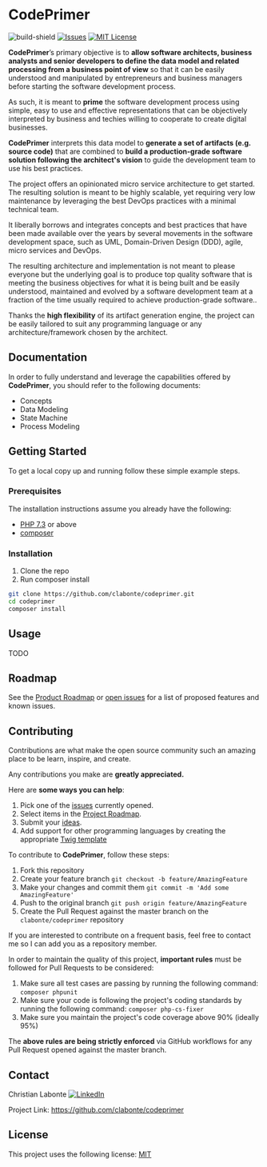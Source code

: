 # CodePrimer
![build-shield]
[![Issues][issues-shield]][issues-url]
[![MIT License][license-shield]][license-url]

**CodePrimer**’s primary objective is to **allow software architects, business analysts and senior developers to define the data model and related processing from a business point of view** so that it can be easily understood and manipulated by entrepreneurs and business managers before starting the software development process. 

As such, it is meant to **prime** the software development process using simple, easy to use and effective representations that can be objectively interpreted by business and techies willing to cooperate to create digital businesses.

**CodePrimer** interprets this data model to **generate a set of artifacts (e.g. source code)** that are combined to **build a production-grade software solution following the architect's vision** to guide the development team to use his best practices.
 
The project offers an opinionated micro service architecture to get started. The resulting solution is meant to be highly scalable, yet requiring very low maintenance by leveraging the best DevOps practices with a minimal technical team.

It liberally borrows and integrates concepts and best practices that have been made available over the years by several movements in the software development space, such as UML, Domain-Driven Design (DDD), agile, micro services and DevOps. 

The resulting architecture and implementation is not meant to please everyone but the underlying goal is to produce top quality software that is meeting the business objectives for what it is being built and be easily understood, maintained and evolved by a software development team at a fraction of the time usually required to achieve production-grade software.. 

Thanks the **high flexibility** of its artifact generation engine, the project can be easily tailored to suit any programming language or any architecture/framework chosen by the architect. 

## Documentation
In order to fully understand and leverage the capabilities offered by **CodePrimer**, you should refer to the following documents:
- Concepts
- Data Modeling
- State Machine
- Process Modeling

## Getting Started
To get a local copy up and running follow these simple example steps.

### Prerequisites
The installation instructions assume you already have the following:
- [PHP 7.3](https://www.php.net/manual/en/install.php) or above
- [composer](https://getcomposer.org/)

### Installation
1. Clone the repo
2. Run composer install
 
```sh
git clone https://github.com/clabonte/codeprimer.git
cd codeprimer
composer install
```

## Usage
TODO

## Roadmap
See the [Product Roadmap][roadmap-url] or [open issues][issues-url] for a list of proposed features and known issues. 

## Contributing
Contributions are what make the open source community such an amazing place to be learn, inspire, and create. 

Any contributions you make are **greatly appreciated.** 

Here are **some ways you can help**:

1. Pick one of the [issues][issues-url] currently opened.
2. Select items in the [Project Roadmap][roadmap-url].
3. Submit your [ideas][ideas-url].
4. Add support for other programming languages by creating the appropriate [Twig template](https://twig.symfony.com/)

To contribute to **CodePrimer**, follow these steps:

1. Fork this repository
2. Create your feature branch `git checkout -b feature/AmazingFeature`
3. Make your changes and commit them `git commit -m 'Add some AmazingFeature'`
4. Push to the original branch `git push origin feature/AmazingFeature`
5. Create the Pull Request against the master branch on the `clabonte/codeprimer` repository

If you are interested to contribute on a frequent basis, feel free to contact me so I can add you as a repository member.

In order to maintain the quality of this project, **important rules** must be followed for Pull Requests to be considered:

1. Make sure all test cases are passing by running the following command: `composer phpunit`
2. Make sure your code is following the project's coding standards by running the following command: `composer php-cs-fixer`
3. Make sure you maintain the project's code coverage above 90% (ideally 95%)

The **above rules are being strictly enforced** via GitHub workflows for any Pull Request opened against the master branch. 

## Contact
Christian Labonte [![LinkedIn][linkedin-shield]][linkedin-url]

Project Link: https://github.com/clabonte/codeprimer

## License
This project uses the following license: [MIT][license-url]


<!-- MARKDOWN LINKS & IMAGES -->
<!-- https://www.markdownguide.org/basic-syntax/#reference-style-links -->
[build-shield]: https://img.shields.io/github/workflow/status/clabonte/codeprimer/Validate%20Master/master
[issues-shield]: https://img.shields.io/github/issues/clabonte/codeprimer
[issues-url]: https://github.com/clabonte/codeprimer/issues
[ideas-url]: https://github.com/clabonte/codeprimer/labels/idea
[roadmap-url]: https://github.com/clabonte/codeprimer/projects/1
[license-shield]: https://img.shields.io/badge/License-MIT-yellow.svg
[license-url]: https://github.com/clabonte/codeprimer/blob/master/LICENSE
[linkedin-shield]: https://img.shields.io/badge/-LinkedIn-blue.svg?logo=linkedin
[linkedin-url]: https://www.linkedin.com/in/christianlabonte/
